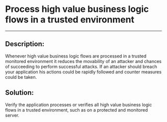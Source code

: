 # Process high value business logic flows in a trusted environment
-------

## Description:

Whenever high value business logic flows are processed in a trusted monitored environment
it reduces the movability of an attacker and chances of succeeding to
perform successful attacks. If an attacker should breach your application his actions
could be rapidly followed and counter measures could be taken.

## Solution:

Verify the application processes or verifies all high value business logic flows in a
trusted environment, such as on a protected and monitored server.
